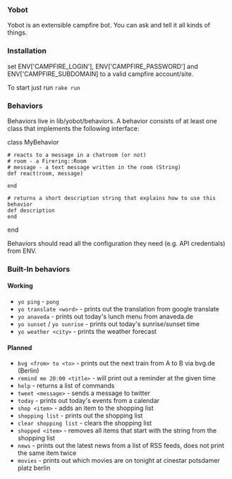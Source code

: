 ### Yobot

Yobot is an extensible campfire bot. You can ask and tell it all kinds of things.

### Installation

set ENV['CAMPFIRE\_LOGIN'], ENV['CAMPFIRE\_PASSWORD'] and ENV['CAMPFIRE\_SUBDOMAIN] to a valid campfire account/site.

To start just run `rake run`

### Behaviors

Behaviors live in lib/yobot/behaviors. A behavior consists of at least one class that implements the following interface:

  class MyBehavior

    # reacts to a message in a chatroom (or not)
    # room - a Firering::Room
    # message - a text message written in the room (String)
    def react(room, message)

    end
    
    # returns a short description string that explains how to use this behavior
    def description
    end
  end
  
Behaviors should read all the configuration they need (e.g. API credentials) from ENV.
    
### Built-In behaviors

#### Working

* `yo ping` - `pong`
* `yo translate <word>` - prints out the translation from google translate
* `yo anaveda` - prints out today's lunch menu from anaveda.de
* `yo sunset` / `yo sunrise` - prints out today's sunrise/sunset time
* `yo weather <city>` - prints the weather forecast

#### Planned

* `bvg <from> to <to>` - prints out the next train from A to B via bvg.de (Berlin)
* `remind me 20:00 <title>` - will print out a reminder at the given time
* `help` - returns a list of commands
* `tweet <message>` - sends a message to twitter
* `today` - prints out today's events from a calendar
* `shop <item>` - adds an item to the shopping list
* `shopping list` - prints out the shopping list
* `clear shopping list` - clears the shopping list
* `shopped <item>` - removes all items that start with the string from the shopping list
* `news` - prints out the latest news from a list of RSS feeds, does not print the same item twice
* `movies` - prints out which movies are on tonight at cinestar potsdamer platz berlin
